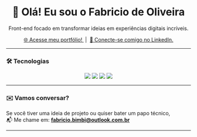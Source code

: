 <h1 align="center">👋 Olá! Eu sou o Fabricio de Oliveira</h1>

<p align="center">
Front-end focado em transformar ideias em experiências digitais incríveis.
</p>

<p align="center">
  <a href="https://fabraoliveira.github.io/portfolio/" target="_blank">
    🌐 Acesse meu portfólio!
  </a>
  &nbsp;|&nbsp;
  <a href="https://www.linkedin.com/in/fabricio-de-oliveira-bimbi-516719223/" target="_blank">
    💼 Conecte-se comigo no LinkedIn.
  </a>
</p>

---

### 🛠️ Tecnologias

<div align="center">
  <img src="https://img.shields.io/badge/HTML5-E34F26?style=for-the-badge&logo=html5&logoColor=white"/>
  <img src="https://img.shields.io/badge/CSS3-1572B6?style=for-the-badge&logo=css3&logoColor=white"/>
  <img src="https://img.shields.io/badge/JavaScript-F7DF1E?style=for-the-badge&logo=javascript&logoColor=black"/>
  <img src="https://img.shields.io/badge/React-20232A?style=for-the-badge&logo=react&logoColor=61DAFB"/>
</div>

---

### ✉️ Vamos conversar?

Se você tiver uma ideia de projeto ou quiser bater um papo técnico,  
📬 Me chame em: **fabricio.bimbi@outlook.com.br**

---
